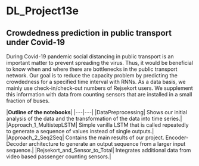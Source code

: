 # DL_Project13e

## Crowdedness prediction in public transport under Covid-19
During Covid-19 pandemic social distancing in public transport is an important matter to prevent spreading the virus. Thus, it would be beneficial to know when and where there are bottlenecks in the public transport network. Our goal is to reduce the capacity problem by predicting the crowdedness for a specified time interval with RNNs. As a data basis, we mainly use check-in/check-out numbers of Rejsekort users. We supplement this information with data from counting sensors that are installed in a small fraction of buses.

|**Outline of the notebooks**|
|---|---|
|DataPreprocessing| Shows our initial analysis of the data and the transformation of the data into time series.|
|Approach_1_MultistepLSTM| Simple vanilla LSTM that is called repeatedly to generate a sequence of values instead of single outputs.|
|Approach_2_Seq2Seq| Contains the main results of our project. Encoder-Decoder architecture to generate an output sequence from a larger input sequence.|
|Rejsekort_and_Sensor_to_Total| Integrates additional data from video based passenger counting sensors.|